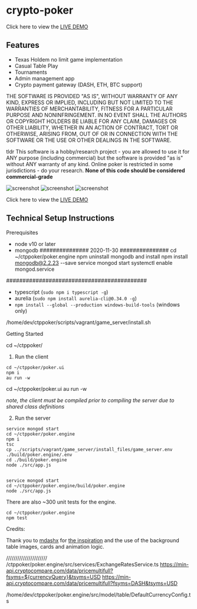 ﻿# crypto-poker
 
 Click here to view the [LIVE DEMO](https://troyshouse.poker/)

Features
---
* Texas Holdem no limit game implementation
* Casual Table Play
* Tournaments
* Admin management app
* Crypto payment gateway (DASH, ETH, BTC support)

 THE SOFTWARE IS PROVIDED "AS IS", WITHOUT WARRANTY OF ANY KIND, EXPRESS OR IMPLIED, INCLUDING BUT NOT LIMITED TO THE WARRANTIES OF MERCHANTABILITY, FITNESS FOR A PARTICULAR PURPOSE AND NONINFRINGEMENT. IN NO EVENT SHALL THE AUTHORS OR COPYRIGHT HOLDERS BE LIABLE FOR ANY CLAIM, DAMAGES OR OTHER LIABILITY, WHETHER IN AN ACTION OF CONTRACT, TORT OR OTHERWISE, ARISING FROM, OUT OF OR IN CONNECTION WITH THE SOFTWARE OR THE USE OR OTHER DEALINGS IN THE SOFTWARE.
 
 tldr
 This software is a hobby/research project - you are allowed to use it for ANY purpose (including commercial) but the software is provided "as is" without ANY warranty of any kind. Online poker is restricted in some jurisdictions - do your research. **None of this code should be considered commercial-grade**
 
 ![screenshot](https://i.imgur.com/aLDDolt.png "Screenshot")
 ![screenshot](https://i.imgur.com/3jfNjfQ.png "Admin 1")
 ![screenshot](https://i.imgur.com/jUEddky.png "Admin 2")


Click here to view the [LIVE DEMO](https://troyshouse.poker/)




Technical Setup Instructions
---

Prerequisites
* node v10 or later
* mongodb
############### 2020-11-30  ###############
cd ~/ctppoker/poker.engine
npm uninstall mongodb
 and install
npm install mongodb@2.2.23 --save
service mongod start
systemctl enable mongod.service

###########################################

* typescript (`sudo npm i typescript -g`)
* aurelia (`sudo npm install aurelia-cli@0.34.0 -g`)
* `npm install --global --production windows-build-tools` (windows only)

/home/dev/ctppoker/scripts/vagrant/game_server/install.sh

Getting Started

cd ~/ctppoker/

1) Run the client
```
cd ~/ctppoker/poker.ui
npm i
au run -w
```
cd ~/ctppoker/poker.ui
au run -w

*note, the client must be compiled prior to compiling the server due to shared class definitions*

2) Run the server
```
service mongod start
cd ~/ctppoker/poker.engine
npm i
tsc
cp ../scripts/vagrant/game_server/install_files/game_server.env ./build/poker.engine/.env
cd ./build/poker.engine
node ./src/app.js


service mongod start
cd ~/ctppoker/poker.engine/build/poker.engine
node ./src/app.js
```

There are also ~300 unit tests for the engine.
```
cd ~/ctppoker/poker.engine
npm test
```


Credits:

Thank you to [mdashx](https://github.com/mdashx) for [the inspiration](https://github.com/mdashx/pangea-poker-frontend) and the use of the background table images, cards and animation logic.


//////////////////////
/ctppoker/poker.engine/src/services/ExchangeRatesService.ts
    https://min-api.cryptocompare.com/data/pricemultifull?fsyms=${currencyQuery}&tsyms=USD
    https://min-api.cryptocompare.com/data/pricemultifull?fsyms=DASH&tsyms=USD

/home/dev/ctppoker/poker.engine/src/model/table/DefaultCurrencyConfig.ts
